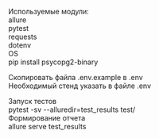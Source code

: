 Используемые модули:  
allure   
pytest   
requests   
dotenv  
OS    
pip install psycopg2-binary

Скопировать файла .env.example в .env  
Необходимый стенд указать в файле .env  

Запуск тестов  
pytest -sv --alluredir=test_results test/  
Формирование отчета  
allure serve test_results  
